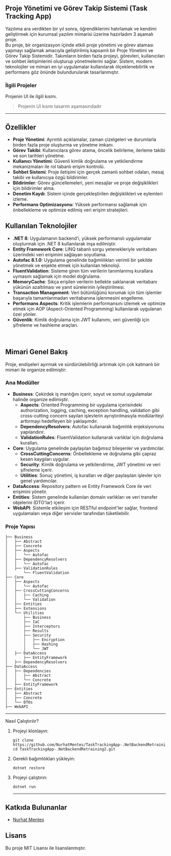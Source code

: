 ## Proje Yönetimi ve Görev Takip Sistemi (Task Tracking App)

Yazılıma ara verdikten bir yıl sonra, öğrendiklerimi hatırlamak ve kendimi geliştirmek için kurumsal yazılım mimarisi üzerine hazırladım 3 aşamalı proje.  
Bu proje, bir organizasyon içinde etkili proje yönetimi ve görev ataması yapmayı sağlamak amacıyla geliştirilmiş kapsamlı bir Proje Yönetimi ve Görev Takip Sistemidir. Takımların birden fazla projeyi, görevleri, kullanıcıları ve sohbet iletişimlerini oluşturup yönetmelerini sağlar. Sistem, modern teknolojiler ve mimari en iyi uygulamalar kullanılarak ölçeklenebilirlik ve performans göz önünde bulundurularak tasarlanmıştır.

### İlgili Projeler

Projenin UI ile ilgili kısmı.

> Projenin UI kısmı tasarım aşamasındadır


---

## Özellikler

*   **Proje Yönetimi**: Ayrıntılı açıklamalar, zaman çizelgeleri ve durumlarla birden fazla proje oluşturma ve yönetme imkanı.
*   **Görev Takibi**: Kullanıcılara görev atama, öncelik belirleme, ilerleme takibi ve son tarihleri yönetme.
*   **Kullanıcı Yönetimi**: Güvenli kimlik doğrulama ve yetkilendirme mekanizmaları ile rol tabanlı erişim kontrolü.
*   **Sohbet Sistemi**: Proje iletişimi için gerçek zamanlı sohbet odaları, mesaj takibi ve kullanıcıya özgü bildirimler.
*   **Bildirimler**: Görev güncellemeleri, yeni mesajlar ve proje değişiklikleri için bildirimler alma.
*   **Denetim Kaydı**: Sistem içinde gerçekleştirilen değişiklikleri ve eylemleri izleme.
*   **Performans Optimizasyonu**: Yüksek performansı sağlamak için önbellekleme ve optimize edilmiş veri erişim stratejileri.

 
##  Kullanılan Teknolojiler

*   **.NET 8**: Uygulamanın backend'i, yüksek performanslı uygulamalar oluşturmak için .NET 8 kullanılarak inşa edilmiştir.
*   **Entity Framework Core**: LINQ tabanlı sorgu yetenekleriyle veritabanı üzerindeki veri erişimini sağlayan soyutlama.
*   **Autofac 8.1.0**: Uygulama genelinde bağımlılıkları verimli bir şekilde yönetmek ve enjekte etmek için kullanılan teknoloji.
*   **FluentValidation**: Sisteme giren tüm verilerin tanımlanmış kurallara uymasını sağlamak için model doğrulama.
*   **MemoryCache**: Sıkça erişilen verilerin bellekte saklanarak veritabanı yükünün azaltılması ve yanıt sürelerinin iyileştirilmesi.
*   **Transaction Management**: Veri bütünlüğünü korumak için tüm işlemler başarıyla tamamlanmadan veritabanına işlenmesini engelleme.
*   **Performans Aspects**: Kritik işlemlerin performansını izlemek ve optimize etmek için AOP (Aspect-Oriented Programming) kullanılarak uygulanan özel yönler.
*   **Güvenlik**: Kimlik doğrulama için JWT kullanımı, veri güvenliği için şifreleme ve hashleme araçları.  
       
     

## Mimari Genel Bakış

Proje, endişeleri ayırmak ve sürdürülebilirliği artırmak için çok katmanlı bir mimari ile organize edilmiştir:

### Ana Modüller

*   **Business**: Çekirdek iş mantığını içerir, soyut ve somut uygulamalar halinde organize edilmiştir.
    *   **Aspects**: Oriented Programming bir uygulama içerisindeki authorization, logging, caching, exception handling, validation gibi cross-cutting concern sayılan işlevlerin ayrıştırılmasıyla modülariteyi arttırmayı hedefleyen bir yaklaşımdır.
    *   **DependencyResolvers**: Autofac kullanarak bağımlılık enjeksiyonunu yapılandırır.
    *   **ValidationRules**: FluentValidation kullanarak varlıklar için doğrulama kuralları.
*   **Core**: Uygulama genelinde paylaşılan bağımsız bileşenler ve yardımcılar.
    *   **CrossCuttingConcerns**: Önbellekleme ve doğrulama gibi çapraz kesen kaygıları uygular.
    *   **Security**: Kimlik doğrulama ve yetkilendirme, JWT yönetimi ve veri şifreleme içerir.
    *   **Utilities**: Sonuç yönetimi, iş kuralları ve diğer paylaşılan işlevler için genel yardımcılar.
*   **DataAccess**: Repository pattern ve Entity Framework Core ile veri erişimini yönetir.
*   **Entities**: Sistem genelinde kullanılan domain varlıkları ve veri transfer objelerini (DTO'lar) içerir.
*   **WebAPI**: Sistemle etkileşim için RESTful endpoint'ler sağlar, frontend uygulamaları veya diğer servisler tarafından tüketilebilir.
    

### Proje Yapısı

```plaintext
├── Business
│   ├── Abstract
│   ├── Concrete
│   ├── Aspects
│   │   └── Autofac
│   ├── DependencyResolvers
│   │   └── Autofac
│   ├── ValidationRules
│       └── FluentValidation
├── Core
│   ├── Aspects
│   │   └── Autofac
│   ├── CrossCuttingConcerns
│   │   ├── Caching
│   │   └── Validation
│   ├── Entities
│   ├── Extensions
│   └── Utilities
│       ├── Business
│       ├── IaC
│       ├── Interceptors
│       ├── Results
│       ├── Security
│       │   ├── Encryption
│       │   ├── Hashing
│       │   └── JWT
│   ├── DataAccess
│       ├── EntityFramework
│   ├── DependencyResolvers
├── DataAccess
│   ├── Dependencies
│   │   ├── Abstract
│   │   └── Concrete
│   ├── EntityFramework  
├── Entities
│   ├── Abstract
│   ├── Concrete
│   └── DTOs
├── WebAPI
```

---

Nasıl Çalıştırılır?

1.  Projeyi klonlayın:
    
    ```plaintext
    git clone https://github.com/NurhatMentes/TaskTrackingApp-.NetBackendRetraining2.git
    cd TaskTrackingApp-.NetBackendRetraining2.git
    ```
    
2.  Gerekli bağımlılıkları yükleyin:
    
    ```plaintext
    dotnet restore
    ```
    
3.  Projeyi çalıştırın:
    
    ```plaintext
    dotnet run
    ```
    
    ---
    

## Katkıda Bulunanlar

*   [Nurhat Menteş](https://github.com/NurhatMentes)

## Lisans

Bu proje MIT Lisansı ile lisanslanmıştır.
